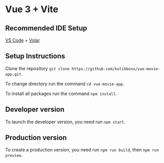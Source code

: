 # Vue 3 + Vite

## Recommended IDE Setup

[VS Code](https://code.visualstudio.com/) + [Volar](https://marketplace.visualstudio.com/items?itemName=Vue.volar)

## Setup Instructions

Clone the repository `git clone https://github.com/kulikboxx/vue-movie-app.git`.

To change directory run the command `cd vue-movie-app`.

To install all packages run the command `npm install`.

## Developer version

To launch the developer version, you need run `npm start`.

## Production version

To create a production version, you need run `npm run build`, then `npm run preview`.
